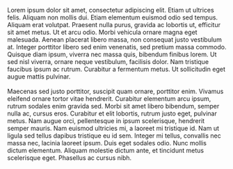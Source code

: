 Lorem ipsum dolor sit amet, consectetur adipiscing elit. Etiam ut ultrices felis. Aliquam non mollis dui. Etiam elementum euismod odio sed tempus. Aliquam erat volutpat. Praesent nulla purus, gravida ac lobortis ut, efficitur sit amet metus. Ut et arcu odio. Morbi vehicula ornare magna eget malesuada. Aenean placerat libero massa, non consequat justo vestibulum at. Integer porttitor libero sed enim venenatis, sed pretium massa commodo. Quisque diam ipsum, viverra nec massa quis, bibendum finibus lorem. Ut sed nisl viverra, ornare neque vestibulum, facilisis dolor. Nam tristique faucibus ipsum ac rutrum. Curabitur a fermentum metus. Ut sollicitudin eget augue mattis pulvinar.
<br><br>
Maecenas sed justo porttitor, suscipit quam ornare, porttitor enim. Vivamus eleifend ornare tortor vitae hendrerit. Curabitur elementum arcu ipsum, rutrum sodales enim gravida sed. Morbi sit amet libero bibendum, semper nulla ac, cursus eros. Curabitur et elit lobortis, rutrum justo eget, pulvinar metus. Nam augue orci, pellentesque in ipsum scelerisque, hendrerit semper mauris. Nam euismod ultricies mi, a laoreet mi tristique id. Nam ut ligula sed tellus dapibus tristique eu id sem. Integer mi tellus, convallis nec massa nec, lacinia laoreet ipsum. Duis eget sodales odio. Nunc mollis dictum elementum. Aliquam molestie dictum ante, et tincidunt metus scelerisque eget. Phasellus ac cursus nibh.
